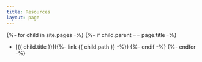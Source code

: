 ```yaml
---
title: Resources
layout: page
---
```


{%- for child in site.pages -%}
{%- if child.parent == page.title -%}
- [{{ child.title }}]({%- link {{ child.path }} -%})
{%- endif -%}
{%- endfor -%}